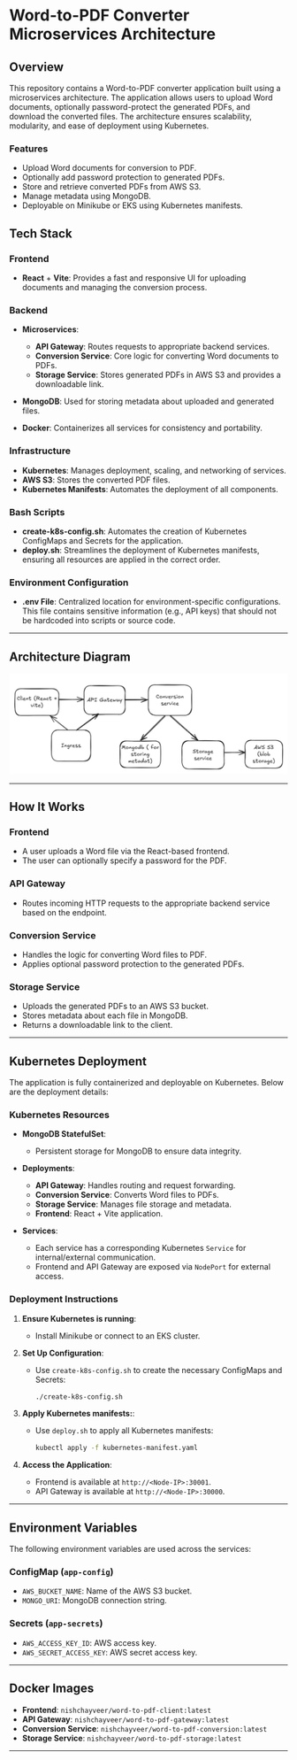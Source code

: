# Word-to-PDF Converter Microservices Architecture

## Overview
This repository contains a Word-to-PDF converter application built using a microservices architecture. The application allows users to upload Word documents, optionally password-protect the generated PDFs, and download the converted files. The architecture ensures scalability, modularity, and ease of deployment using Kubernetes.

### Features
- Upload Word documents for conversion to PDF.
- Optionally add password protection to generated PDFs.
- Store and retrieve converted PDFs from AWS S3.
- Manage metadata using MongoDB.
- Deployable on Minikube or EKS using Kubernetes manifests.

## Tech Stack
### Frontend
- **React** + **Vite**: Provides a fast and responsive UI for uploading documents and managing the conversion process.

### Backend
- **Microservices**:
  - **API Gateway**: Routes requests to appropriate backend services.
  - **Conversion Service**: Core logic for converting Word documents to PDFs.
  - **Storage Service**: Stores generated PDFs in AWS S3 and provides a downloadable link.
  
- **MongoDB**: Used for storing metadata about uploaded and generated files.
- **Docker**: Containerizes all services for consistency and portability.

### Infrastructure
- **Kubernetes**: Manages deployment, scaling, and networking of services.
- **AWS S3**: Stores the converted PDF files.
- **Kubernetes Manifests**: Automates the deployment of all components.

### Bash Scripts
- **create-k8s-config.sh**: Automates the creation of Kubernetes ConfigMaps and Secrets for the application.
- **deploy.sh**: Streamlines the deployment of Kubernetes manifests, ensuring all resources are applied in the correct order.

### Environment Configuration
- **.env File**: Centralized location for environment-specific configurations. This file contains sensitive information (e.g., API keys) that should not be hardcoded into scripts or source code.

---

## Architecture Diagram
![architecture](image.png)

---

## How It Works

### Frontend
- A user uploads a Word file via the React-based frontend.
- The user can optionally specify a password for the PDF.

### API Gateway
- Routes incoming HTTP requests to the appropriate backend service based on the endpoint.

### Conversion Service
- Handles the logic for converting Word files to PDF.
- Applies optional password protection to the generated PDFs.

### Storage Service
- Uploads the generated PDFs to an AWS S3 bucket.
- Stores metadata about each file in MongoDB.
- Returns a downloadable link to the client.

---

## Kubernetes Deployment
The application is fully containerized and deployable on Kubernetes. Below are the deployment details:

### Kubernetes Resources
- **MongoDB StatefulSet**:
  - Persistent storage for MongoDB to ensure data integrity.
  
- **Deployments**:
  - **API Gateway**: Handles routing and request forwarding.
  - **Conversion Service**: Converts Word files to PDFs.
  - **Storage Service**: Manages file storage and metadata.
  - **Frontend**: React + Vite application.

- **Services**:
  - Each service has a corresponding Kubernetes `Service` for internal/external communication.
  - Frontend and API Gateway are exposed via `NodePort` for external access.

### Deployment Instructions
1. **Ensure Kubernetes is running**:
   - Install Minikube or connect to an EKS cluster.

2. **Set Up Configuration**:
   - Use `create-k8s-config.sh` to create the necessary ConfigMaps and Secrets:
     ```bash
     ./create-k8s-config.sh
     ```

3. **Apply Kubernetes manifests:**:
   - Use `deploy.sh` to apply all Kubernetes manifests:
     ```bash
     kubectl apply -f kubernetes-manifest.yaml
     ```

4. **Access the Application**:
   - Frontend is available at `http://<Node-IP>:30001`.
   - API Gateway is available at `http://<Node-IP>:30000`.

---

## Environment Variables
The following environment variables are used across the services:

### ConfigMap (`app-config`)
- `AWS_BUCKET_NAME`: Name of the AWS S3 bucket.
- `MONGO_URI`: MongoDB connection string.

### Secrets (`app-secrets`)
- `AWS_ACCESS_KEY_ID`: AWS access key.
- `AWS_SECRET_ACCESS_KEY`: AWS secret access key.

---

## Docker Images
- **Frontend**: `nishchayveer/word-to-pdf-client:latest`
- **API Gateway**: `nishchayveer/word-to-pdf-gateway:latest`
- **Conversion Service**: `nishchayveer/word-to-pdf-conversion:latest`
- **Storage Service**: `nishchayveer/word-to-pdf-storage:latest`

---



